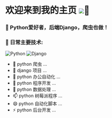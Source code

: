 
# 欢迎来到我的主页  ![](https://visitor-badge.glitch.me/badge?page_id=mtianyan.readme)👋

### 🏢 Python爱好者，后端Django，爬虫也做！
### 🚀 日常主要技术:
  ![Python](https://img.shields.io/badge/python-3.10-orange?style=for-the-badge&logo=python&logoColor=orange)
  ![Django](https://img.shields.io/badge/django-4.0-blue?style=for-the-badge&logo=django&logoColor=blue)
  
<!--   
  
### 💻 工作时技术栈:
  ![Django](https://img.shields.io/badge/django-4.0-blue?style=for-the-badge&logo=django&logoColor=blue)
  ![DjangoRestfulFramework](https://img.shields.io/badge/Django%20REST%20framework-latest-red)
  


 -->



- 🔭 python 爬虫 ...
- 🌱 django 项目 ...
- 👯 python 办公自动化 ...
- 🤔 python 程序开发 ...
- 💬 python 数据处理 ...
- 📫 python 树莓派程序 ...
- 😄 python 自动化脚本 ...
- ⚡ python 后台开发 ...





<!--
 ![Anurag's GitHub stats](https://github-readme-stats.vercel.app/api?username=hayratjan&show_icons=true&theme=Gradient)
 ![Top Langs](https://github-readme-stats.vercel.app/api/top-langs/?username=anuraghazra&layout=compact)](https://github.com/anuraghazra/github-readme-stats) 
-->

